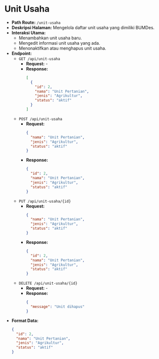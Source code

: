 # Unit Usaha

- **Path Route:** `/unit-usaha`
- **Deskripsi Halaman:** Mengelola daftar unit usaha yang dimiliki BUMDes.
- **Interaksi Utama:**
  - Menambahkan unit usaha baru.
  - Mengedit informasi unit usaha yang ada.
  - Menonaktifkan atau menghapus unit usaha.
- **Endpoint:**
  - `GET /api/unit-usaha`
    - **Request:** -
    - **Response:**
      ```json
      [
        {
          "id": 2,
          "nama": "Unit Pertanian",
          "jenis": "Agrikultur",
          "status": "aktif"
        }
      ]
      ```
  - `POST /api/unit-usaha`
    - **Request:**
      ```json
      {
        "nama": "Unit Pertanian",
        "jenis": "Agrikultur",
        "status": "aktif"
      }
      ```
    - **Response:**
      ```json
      {
        "id": 2,
        "nama": "Unit Pertanian",
        "jenis": "Agrikultur",
        "status": "aktif"
      }
      ```
  - `PUT /api/unit-usaha/{id}`
    - **Request:**
      ```json
      {
        "nama": "Unit Pertanian",
        "jenis": "Agrikultur",
        "status": "aktif"
      }
      ```
    - **Response:**
      ```json
      {
        "id": 2,
        "nama": "Unit Pertanian",
        "jenis": "Agrikultur",
        "status": "aktif"
      }
      ```
  - `DELETE /api/unit-usaha/{id}`
    - **Request:** -
    - **Response:**
      ```json
      {
        "message": "Unit dihapus"
      }
      ```
- **Format Data:**
  ```json
  {
    "id": 2,
    "nama": "Unit Pertanian",
    "jenis": "Agrikultur",
    "status": "aktif"
  }
  ```
